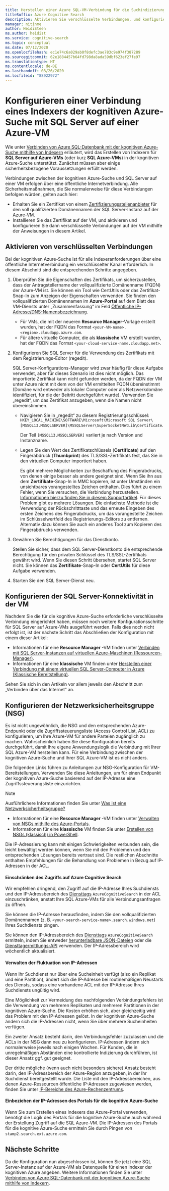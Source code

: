 ```yaml
---
title: Herstellen einer Azure SQL-VM-Verbindung für die Suchindizierung
titleSuffix: Azure Cognitive Search
description: Aktivieren Sie verschlüsselte Verbindungen, und konfigurieren Sie die Firewall für Verbindungen mit SQL Server auf einem virtuellen Azure-Computer (VM) über einen Indexer in der kognitiven Azure-Suche.
manager: nitinme
author: HeidiSteen
ms.author: heidist
ms.service: cognitive-search
ms.topic: conceptual
ms.date: 07/12/2020
ms.openlocfilehash: ec1e74c6a029ab0f8defc3ae783c9e974f387289
ms.sourcegitcommit: 62e1884457b64fd798da8ada59dbf623ef27fe97
ms.translationtype: HT
ms.contentlocale: de-DE
ms.lasthandoff: 08/26/2020
ms.locfileid: "88922972"
---
```

# <a name="configure-a-connection-from-an-azure-cognitive-search-indexer-to-sql-server-on-an-azure-vm"></a>Konfigurieren einer Verbindung eines Indexers der kognitiven Azure-Suche mit SQL Server auf einer Azure-VM

Wie unter [Verbinden von Azure SQL-Datenbank mit der kognitiven Azure-Suche mithilfe von Indexern](search-howto-connecting-azure-sql-database-to-azure-search-using-indexers.md#faq) erläutert, wird das Erstellen von Indexern für **SQL Server auf Azure-VMs** (oder kurz **SQL Azure-VMs**) in der kognitiven Azure-Suche unterstützt. Zunächst müssen aber einige sicherheitsbezogene Voraussetzungen erfüllt werden. 

Verbindungen zwischen der kognitiven Azure-Suche und SQL Server auf einer VM erfolgen über eine öffentliche Internetverbindung. Alle Sicherheitsmaßnahmen, die Sie normalerweise für diese Verbindungen befolgen würden, gelten auch hier:

+ Erhalten Sie ein Zertifikat von einem [Zertifizierungsstellenanbieter](https://en.wikipedia.org/wiki/Certificate_authority#Providers) für den voll qualifizierten Domänennamen der SQL Server-Instanz auf der Azure-VM.
+ Installieren Sie das Zertifikat auf der VM, und aktivieren und konfigurieren Sie dann verschlüsselte Verbindungen auf der VM mithilfe der Anweisungen in diesem Artikel.

## <a name="enable-encrypted-connections"></a>Aktivieren von verschlüsselten Verbindungen
Bei der kognitiven Azure-Suche ist für alle Indexeranforderungen über eine öffentliche Internetverbindung ein verschlüsselter Kanal erforderlich. In diesem Abschnitt sind die entsprechenden Schritte angegeben.

1. Überprüfen Sie die Eigenschaften des Zertifikats, um sicherzustellen, dass der Antragstellername der vollqualifizierte Domänenname (FQDN) der Azure-VM ist. Sie können ein Tool wie CertUtils oder das Zertifikat-Snap-In zum Anzeigen der Eigenschaften verwenden. Sie finden den vollqualifizierten Domänennamen im **Azure-Portal** auf dem Blatt des VM-Diensts unter „Zusammenfassung“ im Feld [Öffentliche IP-Adresse/DNS-Namensbezeichnung](https://portal.azure.com/).
   
   * Für VMs, die mit der neueren **Resource Manager**-Vorlage erstellt wurden, hat der FQDN das Format `<your-VM-name>.<region>.cloudapp.azure.com`.
   * Für ältere virtuelle Computer, die als **klassische** VM erstellt wurden, hat der FQDN das Format `<your-cloud-service-name.cloudapp.net>`.

2. Konfigurieren Sie SQL Server für die Verwendung des Zertifikats mit dem Registrierungs-Editor (regedit). 
   
    SQL Server-Konfigurations-Manager wird zwar häufig für diese Aufgabe verwendet, aber für dieses Szenario ist dies nicht möglich. Das importierte Zertifikat kann nicht gefunden werden, da der FQDN der VM unter Azure nicht mit dem von der VM ermittelten FQDN übereinstimmt (Domäne wird entweder als lokaler Computer oder als Netzwerkdomäne identifiziert, für die der Beitritt durchgeführt wurde). Verwenden Sie „regedit“, um das Zertifikat anzugeben, wenn die Namen nicht übereinstimmen.
   
   * Navigieren Sie in „regedit“ zu diesem Registrierungsschlüssel: `HKEY_LOCAL_MACHINE\SOFTWARE\Microsoft\Microsoft SQL Server\[MSSQL13.MSSQLSERVER]\MSSQLServer\SuperSocketNetLib\Certificate`.
     
     Der Teil `[MSSQL13.MSSQLSERVER]` variiert je nach Version und Instanzname. 
   * Legen Sie den Wert des Zertifikatschlüssels (**Certificate**) auf den Fingerabdruck (**Thumbprint**) des TLS/SSL-Zertifikats fest, das Sie in den virtuellen Computer importiert haben.
     
     Es gibt mehrere Möglichkeiten zur Beschaffung des Fingerabdrucks, von denen einige besser als andere geeignet sind. Wenn Sie ihn aus dem **Zertifikate**-Snap-In in MMC kopieren, ist unter Umständen ein unsichtbares vorangestelltes Zeichen enthalten. Dies führt zu einem Fehler, wenn Sie versuchen, die Verbindung herzustellen. [Informationen hierzu finden Sie in diesem Supportartikel](https://support.microsoft.com/kb/2023869/). Für dieses Problem gibt es mehrere Lösungen. Die einfachste Methode ist die Verwendung der Rückschritttaste und das erneute Eingeben des ersten Zeichens des Fingerabdrucks, um das vorangestellte Zeichen im Schlüsselwertfeld des Registrierungs-Editors zu entfernen. Alternativ dazu können Sie auch ein anderes Tool zum Kopieren des Fingerabdrucks verwenden.

3. Gewähren Sie Berechtigungen für das Dienstkonto. 
   
    Stellen Sie sicher, dass dem SQL Server-Dienstkonto die entsprechende Berechtigung für den privaten Schlüssel des TLS/SSL-Zertifikats gewährt wird. Wenn Sie diesen Schritt übersehen, startet SQL Server nicht. Sie können das **Zertifikate**-Snap-In oder **CertUtils** für diese Aufgabe verwenden.
    
4. Starten Sie den SQL Server-Dienst neu.

## <a name="configure-sql-server-connectivity-in-the-vm"></a>Konfigurieren der SQL Server-Konnektivität in der VM
Nachdem Sie die für die kognitive Azure-Suche erforderliche verschlüsselte Verbindung eingerichtet haben, müssen noch weitere Konfigurationsschritte für SQL Server auf Azure-VMs ausgeführt werden. Falls dies noch nicht erfolgt ist, ist der nächste Schritt das Abschließen der Konfiguration mit einem dieser Artikel:

* Informationen für eine **Resource Manager** -VM finden unter [Verbinden mit SQL Server-Instanzen auf virtuellen Azure-Maschinen (Ressourcen-Manager)](../azure-sql/virtual-machines/windows/ways-to-connect-to-sql.md). 
* Informationen für eine **klassische** VM finden unter [Herstellen einer Verbindung mit einem virtuellen SQL Server-Computer in Azure (Klassische Bereitstellung)](/previous-versions/azure/virtual-machines/windows/sqlclassic/virtual-machines-windows-classic-sql-connect).

Sehen Sie sich in den Artikeln vor allem jeweils den Abschnitt zum „Verbinden über das Internet“ an.

## <a name="configure-the-network-security-group-nsg"></a>Konfigurieren der Netzwerksicherheitsgruppe (NSG)
Es ist nicht ungewöhnlich, die NSG und den entsprechenden Azure-Endpunkt oder die Zugriffssteuerungsliste (Access Control List, ACL) zu konfigurieren, um Ihre Azure-VM für andere Parteien zugänglich zu machen. Wahrscheinlich haben Sie diese Konfiguration bereits durchgeführt, damit Ihre eigene Anwendungslogik die Verbindung mit Ihrer SQL Azure-VM herstellen kann. Für eine Verbindung zwischen der kognitiven Azure-Suche und Ihrer SQL Azure-VM ist es nicht anders. 

Die folgenden Links führen zu Anleitungen zur NSG-Konfiguration für VM-Bereitstellungen. Verwenden Sie diese Anleitungen, um für einen Endpunkt der kognitiven Azure-Suche basierend auf der IP-Adresse eine Zugriffssteuerungsliste einzurichten.

> [!NOTE]
> Ausführlichere Informationen finden Sie unter [Was ist eine Netzwerksicherheitsgruppe?](../virtual-network/security-overview.md)
> 
> 

* Informationen für eine **Resource Manager** -VM finden unter [Verwalten von NSGs mithilfe des Azure-Portals](../virtual-network/tutorial-filter-network-traffic.md). 
* Informationen für eine **klassische** VM finden Sie unter [Erstellen von NSGs (klassisch) in PowerShell](/previous-versions/azure/virtual-network/virtual-networks-create-nsg-classic-ps).

Die IP-Adressierung kann mit einigen Schwierigkeiten verbunden sein, die leicht bewältigt werden können, wenn Sie mit den Problemen und den entsprechenden Lösungen bereits vertraut sind. Die restlichen Abschnitte enthalten Empfehlungen für die Behandlung von Problemen in Bezug auf IP-Adressen in der ACL.

#### <a name="restrict-access-to-the-azure-cognitive-search"></a>Einschränken des Zugriffs auf Azure Cognitive Search
Wir empfehlen dringend, den Zugriff auf die IP-Adresse Ihres Suchdiensts und den IP-Adressbereich des [Diensttags](../virtual-network/service-tags-overview.md#available-service-tags) `AzureCognitiveSearch` in der ACL einzuschränken, anstatt Ihre SQL Azure-VMs für alle Verbindungsanfragen zu öffnen.

Sie können die IP-Adresse herausfinden, indem Sie den vollqualifizierten Domänennamen (z. B. `<your-search-service-name>.search.windows.net`) Ihres Suchdiensts pingen.

Sie können den IP-Adressbereich des [Diensttags](../virtual-network/service-tags-overview.md#available-service-tags) `AzureCognitiveSearch` ermitteln, indem Sie entweder [herunterladbare JSON-Dateien](../virtual-network/service-tags-overview.md#discover-service-tags-by-using-downloadable-json-files) oder die [Diensttagermittlungs-API](../virtual-network/service-tags-overview.md#use-the-service-tag-discovery-api-public-preview) verwenden. Der IP-Adressbereich wird wöchentlich aktualisiert.

#### <a name="managing-ip-address-fluctuations"></a>Verwalten der Fluktuation von IP-Adressen
Wenn Ihr Suchdienst nur über eine Sucheinheit verfügt (also ein Replikat und eine Partition), ändert sich die IP-Adresse bei routinemäßigen Neustarts des Diensts, sodass eine vorhandene ACL mit der IP-Adresse Ihres Suchdiensts ungültig wird.

Eine Möglichkeit zur Vermeidung des nachfolgenden Verbindungsfehlers ist die Verwendung von mehreren Replikaten und mehreren Partitionen in der kognitiven Azure-Suche. Die Kosten erhöhen sich, aber gleichzeitig wird das Problem mit den IP-Adressen gelöst. In der kognitiven Azure-Suche ändern sich die IP-Adressen nicht, wenn Sie über mehrere Sucheinheiten verfügen.

Ein zweiter Ansatz besteht darin, den Verbindungsfehler zuzulassen und die ACLs in der NSG dann neu zu konfigurieren. IP-Adressen ändern sich normalerweise jeweils nach einigen Wochen. Für Kunden, die in unregelmäßigen Abständen eine kontrollierte Indizierung durchführen, ist dieser Ansatz ggf. gut geeignet.

Der dritte mögliche (wenn auch nicht besonders sichere) Ansatz besteht darin, den IP-Adressbereich der Azure-Region anzugeben, in der Ihr Suchdienst bereitgestellt wurde. Die Liste mit den IP-Adressbereichen, aus denen Azure-Ressourcen öffentliche IP-Adressen zugewiesen werden, finden Sie unter [IP-Bereiche des Azure-Rechenzentrums](https://www.microsoft.com/download/details.aspx?id=41653). 

#### <a name="include-the-azure-cognitive-search-portal-ip-addresses"></a>Einbeziehen der IP-Adressen des Portals für die kognitive Azure-Suche
Wenn Sie zum Erstellen eines Indexers das Azure-Portal verwenden, benötigt die Logik des Portals für die kognitive Azure-Suche auch während der Erstellung Zugriff auf die SQL Azure-VM. Die IP-Adressen des Portals für die kognitive Azure-Suche ermitteln Sie durch Pingen von `stamp2.search.ext.azure.com`.

## <a name="next-steps"></a>Nächste Schritte
Da die Konfiguration nun abgeschlossen ist, können Sie jetzt eine SQL Server-Instanz auf der Azure-VM als Datenquelle für einen Indexer der kognitiven Azure angeben. Weitere Informationen finden Sie unter [Verbinden von Azure SQL-Datenbank mit der kognitiven Azure-Suche mithilfe von Indexern](search-howto-connecting-azure-sql-database-to-azure-search-using-indexers.md).